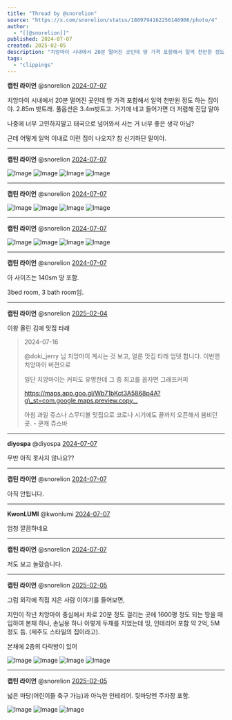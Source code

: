 ```yaml
---
title: "Thread by @snorelion"
source: "https://x.com/snorelion/status/1809794162256146906/photo/4"
author:
  - "[[@snorelion]]"
published: 2024-07-07
created: 2025-02-05
description: "치앙마이 시내에서 20분 떨어진 곳인데 땅 가격 포함해서 일억 천만원 정도 하는 집이야. 2.85m 밧트래. 풀옵션은 3.4m밧트고. 거기에 네고 들어가면 더 저렴해 진담 말야 나중에 너무 고민하지말고 태국으로 넘어와서 사는 거 너무 좋은 생각"
tags:
  - "clippings"
---
```

**캡틴 라이언** @snorelion [2024-07-07](https://x.com/snorelion/status/1809794162256146906)

치앙마이 시내에서 20분 떨어진 곳인데 땅 가격 포함해서 일억 천만원 정도 하는 집이야. 2.85m 밧트래. 풀옵션은 3.4m밧트고. 거기에 네고 들어가면 더 저렴해 진담 말야

나중에 너무 고민하지말고 태국으로 넘어와서 사는 거 너무 좋은 생각 아님?

근데 어떻게 일억 이내로 이런 집이 나오지? 참 신기하단 말이야.

---

**캡틴 라이언** @snorelion [2024-07-07](https://x.com/snorelion/status/1809794179368955908)

![Image](https://pbs.twimg.com/media/GR2uNOQacAMZ9Mn?format=jpg&name=large) ![Image](https://pbs.twimg.com/media/GR2uNOPacAIFwtR?format=jpg&name=large) ![Image](https://pbs.twimg.com/media/GR2uNOUasAAfIr1?format=jpg&name=large) ![Image](https://pbs.twimg.com/media/GR2uNOUbkAATjtD?format=jpg&name=large)

---

**캡틴 라이언** @snorelion [2024-07-07](https://x.com/snorelion/status/1809794193717621095)

![Image](https://pbs.twimg.com/media/GR2uOJpacAMxKR0?format=jpg&name=large) ![Image](https://pbs.twimg.com/media/GR2uOJuawAAVKTf?format=jpg&name=large) ![Image](https://pbs.twimg.com/media/GR2uOJzacAMZ0qj?format=jpg&name=large) ![Image](https://pbs.twimg.com/media/GR2uOJwacAYME85?format=jpg&name=large)

---

**캡틴 라이언** @snorelion [2024-07-07](https://x.com/snorelion/status/1809794205079990422)

![Image](https://pbs.twimg.com/media/GR2uO-sakAAYhZo?format=jpg&name=large) ![Image](https://pbs.twimg.com/media/GR2uO-0acAQBwsI?format=jpg&name=large) ![Image](https://pbs.twimg.com/media/GR2uO-sb0AAUvJg?format=jpg&name=large) ![Image](https://pbs.twimg.com/media/GR2uO-sasAAg0tF?format=jpg&name=large)

---

**캡틴 라이언** @snorelion [2024-07-07](https://x.com/snorelion/status/1809826400725266606)

아 사이즈는 140sm 땅 포함.

3bed room, 3 bath room임.

---

**캡틴 라이언** @snorelion [2025-02-04](https://x.com/snorelion/status/1886651113413468587)

이왕 올린 김에 맛집 타래

> 2024-07-16
> 
> @doki\_jerry 님 치앙마이 계시는 것 보고, 얼른 맛집 타래 업뎃 합니다. 이번엔 치앙마이 버젼으로
> 
> 일단 치앙마이는 커피도 유명한데 그 중 최고를 꼽자면 그래프커피
> 
> https://maps.app.goo.gl/Wb71bKct3A5868p4A?g\_st=com.google.maps.preview.copy…
> 
> 아침 과일 쥬스나 스무디볼 맛집으로 코로나 시기에도 끝까지 오픈해서 붐비던 곳. - 쿤캐 쥬스바

---

**diyospa** @diyospa [2024-07-07](https://x.com/diyospa/status/1809808081465065867)

무반 아직 못사지 않나요??

---

**캡틴 라이언** @snorelion [2024-07-07](https://x.com/snorelion/status/1809824429616296054)

아직 안됩니다.

---

**KwonLUMI** @kwonlumi [2024-07-07](https://x.com/kwonlumi/status/1809800273839419490)

엄청 깔끔하네요

---

**캡틴 라이언** @snorelion [2024-07-07](https://x.com/snorelion/status/1809824731736240243)

저도 보고 놀랐습니다.

---

**캡틴 라이언** @snorelion [2025-02-05](https://x.com/snorelion/status/1887025291681522132)

그럼 외각에 직접 지은 사람 이야기를 들어보면,

지인이 작년 치앙마이 중심에서 차로 20분 정도 걸리는 곳에 1600평 정도 되는 땅을 매입하여 본채 하나, 손님용 하나 이렇게 두채를 지었는데 띵, 인테리어 포함 약 2억, 5M 정도 듬. (제주도 스타일의 집이라고).

본채에 2층의 다락방이 있어

![Image](https://pbs.twimg.com/media/GjAPdXhasAAioKY?format=jpg&name=large) ![Image](https://pbs.twimg.com/media/GjAPdPdbkAAfb-m?format=jpg&name=large) ![Image](https://pbs.twimg.com/media/GjAPdPfakAA1h7z?format=jpg&name=large) ![Image](https://pbs.twimg.com/media/GjAPdXkaEAAg_YY?format=jpg&name=large)

---

**캡틴 라이언** @snorelion [2025-02-05](https://x.com/snorelion/status/1887025444735869220)

넓은 마당(어린이들 축구 가능)과 아늑한 인테리어. 뒷마당엔 주차장 포함.

![Image](https://pbs.twimg.com/media/GjAPgnEa4AMcNWL?format=jpg&name=large) ![Image](https://pbs.twimg.com/media/GjAPgnUbYAAAwGc?format=jpg&name=large) ![Image](https://pbs.twimg.com/media/GjAPgnXa4AUFmBC?format=jpg&name=large)